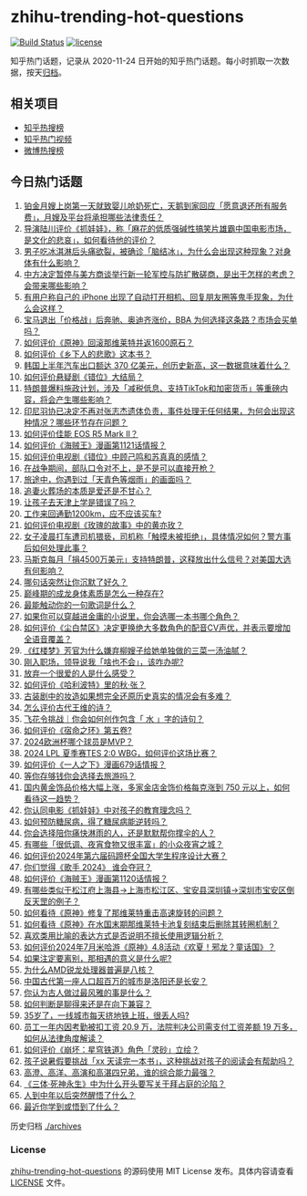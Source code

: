 # zhihu-trending-hot-questions

[![Build Status](https://github.com/justjavac/zhihu-trending-hot-questions/workflows/ci/badge.svg?branch=master)](https://github.com/justjavac/zhihu-trending-hot-questions/actions)
[![license](https://img.shields.io/github/license/justjavac/zhihu-trending-hot-questions)](https://github.com/justjavac/zhihu-trending-hot-questions/blob/master/LICENSE)

知乎热门话题，记录从 2020-11-24
日开始的知乎热门话题。每小时抓取一次数据，按天[归档](./archives)。

## 相关项目

- [知乎热搜榜](https://github.com/justjavac/zhihu-trending-top-search)
- [知乎热门视频](https://github.com/justjavac/zhihu-trending-hot-video)
- [微博热搜榜](https://github.com/justjavac/weibo-trending-hot-search)

## 今日热门话题

<!-- BEGIN -->
<!-- 最后更新时间 Thu Jul 18 2024 02:08:44 GMT+0800 (China Standard Time) -->

1. [铂金月嫂上岗第一天就致婴儿呛奶死亡，天鹅到家回应「愿意退还所有服务费」，月嫂及平台将承担哪些法律责任？](https://www.zhihu.com/question/661771395)
1. [导演陆川评价《抓娃娃》，称「麻花的低质强碱性搞笑片雄霸中国电影市场，是文化的悲哀」，如何看待他的评价？](https://www.zhihu.com/question/661839185)
1. [男子吃冰淇淋后头痛欲裂，被确诊「脑结冰」，为什么会出现这种现象？对身体有什么影响？](https://www.zhihu.com/question/661832865)
1. [中方决定暂停与美方商谈举行新一轮军控与防扩散磋商，是出于怎样的考虑？会带来哪些影响？](https://www.zhihu.com/question/661845570)
1. [有用户称自己的 iPhone 出现了自动打开相机、回复朋友圈等鬼手现象，为什么会这样？](https://www.zhihu.com/question/661784998)
1. [宝马退出「价格战」后奔驰、奥迪齐涨价，BBA 为何选择这条路？市场会买单吗？](https://www.zhihu.com/question/661765827)
1. [如何评价《原神》回滚那维莱特并返1600原石？](https://www.zhihu.com/question/661880976)
1. [如何评价《乡下人的悲歌》这本书？](https://www.zhihu.com/question/61945888)
1. [韩国上半年汽车出口额达 370 亿美元，创历史新高，这一数据意味着什么？](https://www.zhihu.com/question/661756557)
1. [如何评价悬疑剧《错位》大结局？](https://www.zhihu.com/question/661851692)
1. [特朗普爆料施政计划，涉及「减税低息、支持TikTok和加密货币」等重磅内容，将会产生哪些影响？](https://www.zhihu.com/question/661825543)
1. [印尼羽协已决定不再对张志杰遗体负责，事件处理无任何结果，为何会出现这种情况？哪些环节存在问题？](https://www.zhihu.com/question/661821307)
1. [如何评价佳能 EOS R5 Mark II？](https://www.zhihu.com/question/661865805)
1. [如何评价《海贼王》漫画第1121话情报？](https://www.zhihu.com/question/661793211)
1. [如何评价电视剧《错位》中顾己鸣和苏真真的感情？](https://www.zhihu.com/question/661566296)
1. [在战争期间，部队口令对不上，是不是可以直接开枪？](https://www.zhihu.com/question/619790421)
1. [旅途中，你遇到过「天青色等烟雨」的画面吗？](https://www.zhihu.com/question/661265040)
1. [追妻火葬场的本质是爱还是不甘心？](https://www.zhihu.com/question/658053256)
1. [让孩子去天津上学是错误了吗？](https://www.zhihu.com/question/659863240)
1. [工作来回通勤1200km，应不应该买车?](https://www.zhihu.com/question/661638788)
1. [如何评价电视剧《玫瑰的故事》中的黄亦玫？](https://www.zhihu.com/question/658429182)
1. [女子凌晨打车遭司机猥亵，司机称「触摸未被拒绝」，具体情况如何？警方事后如何处理此事？](https://www.zhihu.com/question/661737724)
1. [马斯克每月「捐4500万美元」支持特朗普，这释放出什么信号？对美国大选有何影响？](https://www.zhihu.com/question/661735814)
1. [哪句话突然让你沉默了好久？](https://www.zhihu.com/question/634057724)
1. [巅峰期的成龙身体素质是怎么一种存在?](https://www.zhihu.com/question/29200738)
1. [最能触动你的一句歌词是什么？](https://www.zhihu.com/question/659327143)
1. [如果你可以穿越进金庸的小说里，你会选哪一本书哪个角色？](https://www.zhihu.com/question/658911619)
1. [如何评价《尘白禁区》决定更换绝大多数角色的配音CV声优，并表示要增加全语音覆盖？](https://www.zhihu.com/question/661869853)
1. [《红楼梦》芳官为什么嫌弃柳嫂子给她单独做的三菜一汤油腻？](https://www.zhihu.com/question/661650524)
1. [刚入职场，领导说我「啥也不会」，该咋办呢?](https://www.zhihu.com/question/661694485)
1. [放弃一个很爱的人是什么感受？](https://www.zhihu.com/question/286202264)
1. [如何评价《哈利波特》里的秋·张？](https://www.zhihu.com/question/438739182)
1. [古装剧中的妆造如果想完全还原历史真实的情况会有多难？](https://www.zhihu.com/question/661142211)
1. [怎么评价古代王维的诗？](https://www.zhihu.com/question/661367012)
1. [飞花令挑战｜你会如何创作包含「 水 」字的诗句？](https://www.zhihu.com/question/661525504)
1. [如何评价《宿命之环》第五卷?](https://www.zhihu.com/question/661836564)
1. [2024欧洲杯哪个球员是MVP？](https://www.zhihu.com/question/661781259)
1. [2024 LPL 夏季赛TES 2:0 WBG，如何评价这场比赛？](https://www.zhihu.com/question/661860650)
1. [如何评价《一人之下》漫画679话情报？](https://www.zhihu.com/question/661844494)
1. [等你存够钱你会选择去旅游吗？](https://www.zhihu.com/question/661731819)
1. [国内黄金饰品价格大幅上涨，多家金店金饰价格每克涨到 750 元以上，如何看待这一趋势？](https://www.zhihu.com/question/661824711)
1. [你认同电影《抓娃娃》中对孩子的教育理念吗？](https://www.zhihu.com/question/661579704)
1. [如何预防糖尿病，得了糖尿病能逆转吗？](https://www.zhihu.com/question/661827413)
1. [你会选择陪你痛快淋雨的人，还是默默帮你撑伞的人？](https://www.zhihu.com/question/661411107)
1. [有哪些「很低调、夜宵食物又很丰富」的小众夜宵之城？](https://www.zhihu.com/question/661261413)
1. [如何评价2024年第六届码蹄杯全国大学生程序设计大赛？](https://www.zhihu.com/question/654193746)
1. [你们觉得《歌手 2024》 谁会夺冠？](https://www.zhihu.com/question/661762040)
1. [如何评价《海贼王》漫画第1120话情报？](https://www.zhihu.com/question/661141871)
1. [有哪些类似于松江府上海县→上海市松江区、宝安县深圳镇→深圳市宝安区倒反天罡的例子？](https://www.zhihu.com/question/661526349)
1. [如何看待《原神》修复了那维莱特重击高速旋转的问题？](https://www.zhihu.com/question/661822098)
1. [如何看待《原神》在水国末期那维莱特卡池复刻结束后删除其转圈机制？](https://www.zhihu.com/question/661832690)
1. [喜欢类用比喻的表达方式是否说明不擅长使用逻辑分析？](https://www.zhihu.com/question/661170446)
1. [如何评价2024年7月米哈游《原神》4.8活动《欢夏！邪龙？童话国》？](https://www.zhihu.com/question/661819101)
1. [如果注定要离别，那相遇的意义是什么呢?](https://www.zhihu.com/question/661739984)
1. [为什么AMD锐龙处理器普遍是八核？](https://www.zhihu.com/question/601824697)
1. [中国古代第一座人口超百万的城市是洛阳还是长安？](https://www.zhihu.com/question/660116081)
1. [你认为古人做过最风雅的事是什么？](https://www.zhihu.com/question/661121287)
1. [如何判断是聊得来还是在向下兼容？](https://www.zhihu.com/question/528999637)
1. [35岁了，一线城市每天挤地铁上班，很丢人吗?](https://www.zhihu.com/question/658346031)
1. [员工一年内因考勤被扣工资 20.9 万，法院判决公司需支付工资差额 19 万多，如何从法律角度解读？](https://www.zhihu.com/question/661834330)
1. [如何评价《崩坏：星穹铁道》角色「灵砂」立绘？](https://www.zhihu.com/question/661836711)
1. [孩子说暑假要挑战「xx 天读完一本书」，这种挑战对孩子的阅读会有帮助吗？](https://www.zhihu.com/question/660702719)
1. [高澄、高洋、高演和高湛四兄弟，谁的综合能力最强？](https://www.zhihu.com/question/661632218)
1. [《三体·死神永生》中为什么开头要写关于拜占庭的沦陷？](https://www.zhihu.com/question/406330008)
1. [人到中年以后突然醒悟了什么？](https://www.zhihu.com/question/660964549)
1. [最近你学到或悟到了什么？](https://www.zhihu.com/question/658927462)

<!-- END -->

历史归档 [./archives](./archives)

### License

[zhihu-trending-hot-questions](https://github.com/justjavac/zhihu-trending-hot-questions)
的源码使用 MIT License 发布。具体内容请查看 [LICENSE](./LICENSE) 文件。
